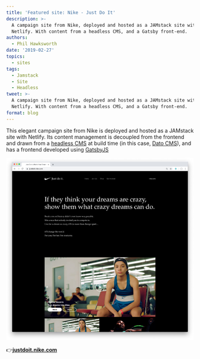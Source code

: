 ```yaml
---
title: 'Featured site: Nike - Just Do It'
description: >-
  A campaign site from Nike, deployed and hosted as a JAMstack site with
  Netlify. With content from a headless CMS, and a Gatsby front-end.
authors:
  - Phil Hawksworth
date: '2019-02-27'
topics:
  - sites
tags:
  - Jamstack
  - Site
  - Headless
tweet: >-
  A campaign site from Nike, deployed and hosted as a JAMstack site with
  Netlify. With content from a headless CMS, and a Gatsby front-end.
format: blog
---
```

This elegant campaign site from Nike is deployed and hosted as a JAMstack site with Netlify. Its content management is decoupled from the frontend and drawn from a [headless CMS](https://headlesscms.org) at build time (in this case, [Dato CMS](https://www.datocms.com/)), and has a frontend developed using [GatsbyJS](https://www.gatsbyjs.org/)

![Screenshot of justdoit.nike.com](/v3/img/blog/nike-do-it.jpg "justdoit.nike.com")

👉[**justdoit.nike.com**](https://justdoit.nike.com/)
